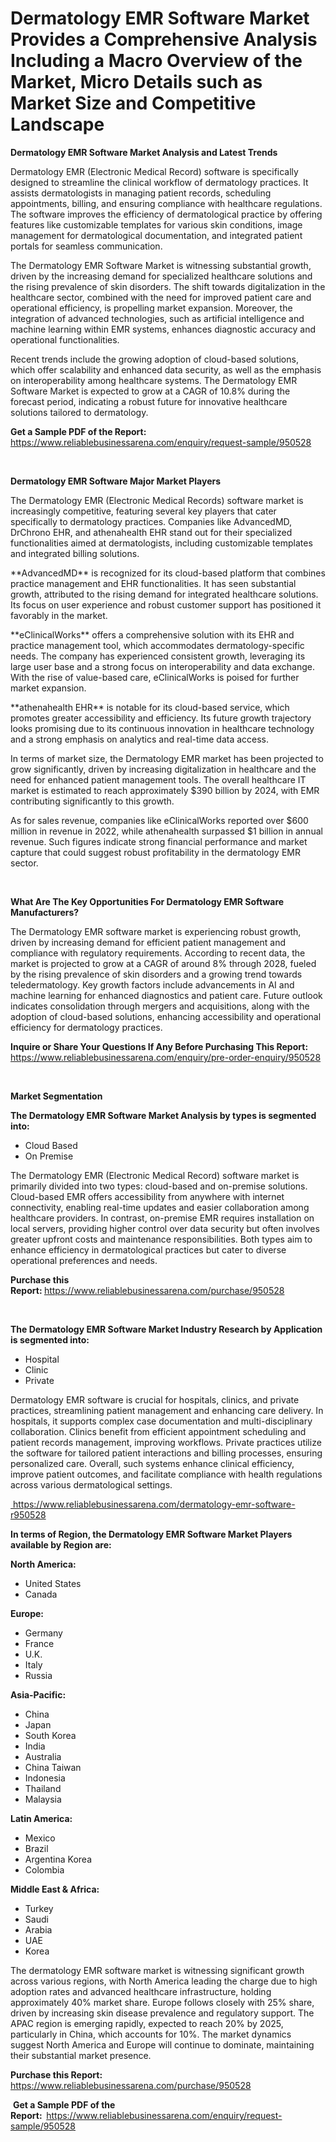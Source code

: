 <p><h1>Dermatology EMR Software Market Provides a Comprehensive Analysis Including a Macro Overview of the Market, Micro Details such as Market Size and Competitive Landscape</h1></p><p><strong>Dermatology EMR Software Market Analysis and Latest Trends</strong></p>
<p><p>Dermatology EMR (Electronic Medical Record) software is specifically designed to streamline the clinical workflow of dermatology practices. It assists dermatologists in managing patient records, scheduling appointments, billing, and ensuring compliance with healthcare regulations. The software improves the efficiency of dermatological practice by offering features like customizable templates for various skin conditions, image management for dermatological documentation, and integrated patient portals for seamless communication.</p><p>The Dermatology EMR Software Market is witnessing substantial growth, driven by the increasing demand for specialized healthcare solutions and the rising prevalence of skin disorders. The shift towards digitalization in the healthcare sector, combined with the need for improved patient care and operational efficiency, is propelling market expansion. Moreover, the integration of advanced technologies, such as artificial intelligence and machine learning within EMR systems, enhances diagnostic accuracy and operational functionalities.</p><p>Recent trends include the growing adoption of cloud-based solutions, which offer scalability and enhanced data security, as well as the emphasis on interoperability among healthcare systems. The Dermatology EMR Software Market is expected to grow at a CAGR of 10.8% during the forecast period, indicating a robust future for innovative healthcare solutions tailored to dermatology.</p></p>
<p><strong>Get a Sample PDF of the Report:&nbsp;</strong> <a href="https://www.reliablebusinessarena.com/enquiry/request-sample/950528?utm_campaign=3252&utm_medium=2&utm_source=Github&utm_content=ia&utm_term=17042025&utm_id=dermatology-emr-software">https://www.reliablebusinessarena.com/enquiry/request-sample/950528</a></p>
<p>&nbsp;</p>
<p><strong>Dermatology EMR Software Major Market Players</strong></p>
<p><p>The Dermatology EMR (Electronic Medical Records) software market is increasingly competitive, featuring several key players that cater specifically to dermatology practices. Companies like AdvancedMD, DrChrono EHR, and athenahealth EHR stand out for their specialized functionalities aimed at dermatologists, including customizable templates and integrated billing solutions.</p><p>**AdvancedMD** is recognized for its cloud-based platform that combines practice management and EHR functionalities. It has seen substantial growth, attributed to the rising demand for integrated healthcare solutions. Its focus on user experience and robust customer support has positioned it favorably in the market.</p><p>**eClinicalWorks** offers a comprehensive solution with its EHR and practice management tool, which accommodates dermatology-specific needs. The company has experienced consistent growth, leveraging its large user base and a strong focus on interoperability and data exchange. With the rise of value-based care, eClinicalWorks is poised for further market expansion.</p><p>**athenahealth EHR** is notable for its cloud-based service, which promotes greater accessibility and efficiency. Its future growth trajectory looks promising due to its continuous innovation in healthcare technology and a strong emphasis on analytics and real-time data access.</p><p>In terms of market size, the Dermatology EMR market has been projected to grow significantly, driven by increasing digitalization in healthcare and the need for enhanced patient management tools. The overall healthcare IT market is estimated to reach approximately $390 billion by 2024, with EMR contributing significantly to this growth.</p><p>As for sales revenue, companies like eClinicalWorks reported over $600 million in revenue in 2022, while athenahealth surpassed $1 billion in annual revenue. Such figures indicate strong financial performance and market capture that could suggest robust profitability in the dermatology EMR sector.</p></p>
<p>&nbsp;</p>
<p><strong>What Are The Key Opportunities For Dermatology EMR Software Manufacturers?</strong></p>
<p><p>The Dermatology EMR software market is experiencing robust growth, driven by increasing demand for efficient patient management and compliance with regulatory requirements. According to recent data, the market is projected to grow at a CAGR of around 8% through 2028, fueled by the rising prevalence of skin disorders and a growing trend towards teledermatology. Key growth factors include advancements in AI and machine learning for enhanced diagnostics and patient care. Future outlook indicates consolidation through mergers and acquisitions, along with the adoption of cloud-based solutions, enhancing accessibility and operational efficiency for dermatology practices.</p></p>
<p><strong>Inquire or Share Your Questions If Any Before Purchasing This Report:</strong> <a href="https://www.reliablebusinessarena.com/enquiry/pre-order-enquiry/950528?utm_campaign=3252&utm_medium=2&utm_source=Github&utm_content=ia&utm_term=17042025&utm_id=dermatology-emr-software">https://www.reliablebusinessarena.com/enquiry/pre-order-enquiry/950528</a></p>
<p>&nbsp;</p>
<p><strong>Market Segmentation</strong></p>
<p><strong>The Dermatology EMR Software Market Analysis by types is segmented into:</strong></p>
<p><ul><li>Cloud Based</li><li>On Premise</li></ul></p>
<p><p>The Dermatology EMR (Electronic Medical Record) software market is primarily divided into two types: cloud-based and on-premise solutions. Cloud-based EMR offers accessibility from anywhere with internet connectivity, enabling real-time updates and easier collaboration among healthcare providers. In contrast, on-premise EMR requires installation on local servers, providing higher control over data security but often involves greater upfront costs and maintenance responsibilities. Both types aim to enhance efficiency in dermatological practices but cater to diverse operational preferences and needs.</p></p>
<p><strong>Purchase this Report:&nbsp;</strong><a href="https://www.reliablebusinessarena.com/purchase/950528?utm_campaign=3252&utm_medium=2&utm_source=Github&utm_content=ia&utm_term=17042025&utm_id=dermatology-emr-software">https://www.reliablebusinessarena.com/purchase/950528</a></p>
<p>&nbsp;</p>
<p><strong>The Dermatology EMR Software Market Industry Research by Application is segmented into:</strong></p>
<p><ul><li>Hospital</li><li>Clinic</li><li>Private</li></ul></p>
<p><p>Dermatology EMR software is crucial for hospitals, clinics, and private practices, streamlining patient management and enhancing care delivery. In hospitals, it supports complex case documentation and multi-disciplinary collaboration. Clinics benefit from efficient appointment scheduling and patient records management, improving workflows. Private practices utilize the software for tailored patient interactions and billing processes, ensuring personalized care. Overall, such systems enhance clinical efficiency, improve patient outcomes, and facilitate compliance with health regulations across various dermatological settings.</p></p>
<p><a href="https://www.reliablebusinessarena.com/dermatology-emr-software-r950528?utm_campaign=3252&utm_medium=2&utm_source=Github&utm_content=ia&utm_term=17042025&utm_id=dermatology-emr-software">&nbsp;https://www.reliablebusinessarena.com/dermatology-emr-software-r950528</a></p>
<p><strong>In terms of Region, the Dermatology EMR Software Market Players available by Region are:</strong></p>
<p>
    <p> <strong> North America: </strong>
        <ul>
            <li>United States</li>
            <li>Canada</li>
        </ul>
        </p> 
    <p> <strong> Europe: </strong>
        <ul>
            <li>Germany</li>
            <li>France</li>
            <li>U.K.</li>
            <li>Italy</li>
            <li>Russia</li>
        </ul>
        </p> 
    <p> <strong> Asia-Pacific: </strong>
        <ul>
            <li>China</li>
            <li>Japan</li>
            <li>South Korea</li>
            <li>India</li>
            <li>Australia</li>
            <li>China Taiwan</li>
            <li>Indonesia</li>
            <li>Thailand</li>
            <li>Malaysia</li>
        </ul>
        </p> 
    <p> <strong> Latin America: </strong>
        <ul>
            <li>Mexico</li>
            <li>Brazil</li>
            <li>Argentina Korea</li>
            <li>Colombia</li>
        </ul>
        </p> 
    <p> <strong> Middle East & Africa: </strong>
        <ul>
            <li>Turkey</li>
            <li>Saudi</li>
            <li>Arabia</li>
            <li>UAE</li>
            <li>Korea</li>
        </ul>
    </p>
    </p>
<p><p>The dermatology EMR software market is witnessing significant growth across various regions, with North America leading the charge due to high adoption rates and advanced healthcare infrastructure, holding approximately 40% market share. Europe follows closely with 25% share, driven by increasing skin disease prevalence and regulatory support. The APAC region is emerging rapidly, expected to reach 20% by 2025, particularly in China, which accounts for 10%. The market dynamics suggest North America and Europe will continue to dominate, maintaining their substantial market presence.</p></p>
<p><strong>Purchase this Report: </strong><a href="https://www.reliablebusinessarena.com/purchase/950528?utm_campaign=3252&utm_medium=2&utm_source=Github&utm_content=ia&utm_term=17042025&utm_id=dermatology-emr-software">https://www.reliablebusinessarena.com/purchase/950528</a></p>
<p>&nbsp;<strong>Get a Sample PDF of the Report:&nbsp;&nbsp;</strong><a href="https://www.reliablebusinessarena.com/enquiry/request-sample/950528?utm_campaign=3252&utm_medium=2&utm_source=Github&utm_content=ia&utm_term=17042025&utm_id=dermatology-emr-software">https://www.reliablebusinessarena.com/enquiry/request-sample/950528</a></p>
<p><strong></strong></p>
<p><p></p><p></p><p></p></p>